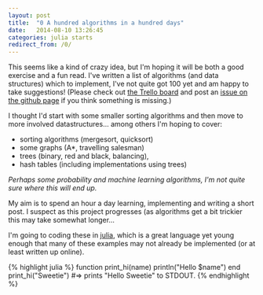 ```yaml
---
layout: post
title:  "0 A hundred algorithms in a hundred days"
date:   2014-08-10 13:26:45
categories: julia starts
redirect_from: /0/
---
```


This seems like a kind of crazy idea, but I'm hoping it will be both a good
exercise and a fun read. I've written a list of algorithms (and data structures)
which to implement, I've not quite got 100 yet and am happy to take suggestions!
(Please check out [the Trello board][trello] and post an
[issue on the github page][issues] if you think something is missing.)

I thought I'd start with some smaller sorting algorithms and then move to more
involved datastructures... among others I'm hoping to cover:

- sorting algorithms (mergesort, quicksort)
- some graphs (A*, travelling salesman)
- trees (binary, red and black, balancing),
- hash tables (including implementations using trees)

*Perhaps some probability and machine learning algorithms, I'm not quite sure
where this will end up.*

My aim is to spend an hour a day learning, implementing and writing a short
post. I suspect as this project progresses (as algorithms get a bit trickier
this may take somewhat longer...

I'm going to coding these in [julia][julia], which is a great language yet young
enough that many of these examples may not already be implemented (or at least
written up online).

{% highlight julia %}
function print_hi(name)
  println("Hello $name")
end
print_hi("Sweetie")
#=> prints "Hello Sweetie" to STDOUT.
{% endhighlight %}

[issues]: https://github.com/hayd/HundredAlgos/issues
[julia]: http://julialang.org/
[trello]: https://trello.com/b/HiLAIwv4/100algos
